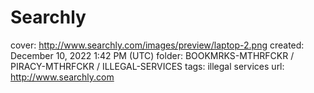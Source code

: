 # Searchly

cover: http://www.searchly.com/images/preview/laptop-2.png
created: December 10, 2022 1:42 PM (UTC)
folder: BOOKMRKS-MTHRFCKR / PIRACY-MTHRFCKR / ILLEGAL-SERVICES
tags: illegal services
url: http://www.searchly.com